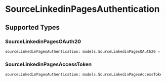 # SourceLinkedinPagesAuthentication


## Supported Types

### SourceLinkedinPagesOAuth20

```python
sourceLinkedinPagesAuthentication: models.SourceLinkedinPagesOAuth20 = /* values here */
```

### SourceLinkedinPagesAccessToken

```python
sourceLinkedinPagesAuthentication: models.SourceLinkedinPagesAccessToken = /* values here */
```

